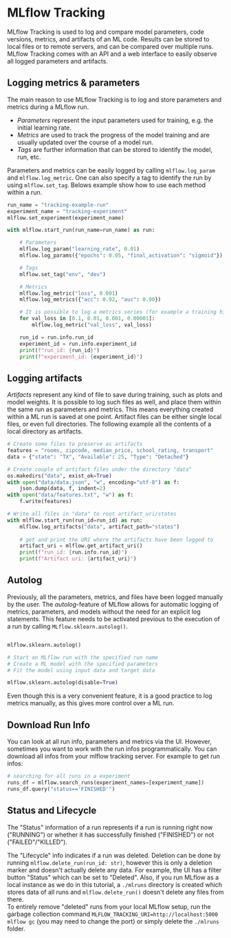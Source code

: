 # MLflow Tracking

MLflow Tracking is used to log and compare model parameters, code versions, metrics, and artifacts of an ML code. Results can be stored to local files or to remote servers, and can be compared over multiple runs. MLflow Tracking comes with an API and a web interface to easily observe all logged parameters and artifacts.


## Logging metrics & parameters

The main reason to use MLflow Tracking is to log and store parameters and metrics during a MLflow run. 

* *Parameters* represent the input parameters used for training, e.g. the initial learning rate. 
* *Metrics* are used to track the progress of the model training and are usually updated over the course of a model run. 
* *Tags* are further information that can be stored to identify the model, run, etc.

Parameters and metrics can be easily logged by calling `mlflow.log_param` and `mlflow.log_metric`. One can also specify a tag to identify the run by using `mlflow.set_tag`. Belows example show how to use each method within a run.

```python
run_name = "tracking-example-run"
experiment_name = "tracking-experiment"
mlflow.set_experiment(experiment_name)

with mlflow.start_run(run_name=run_name) as run:

    # Parameters
    mlflow.log_param("learning_rate", 0.01)
    mlflow.log_params({"epochs": 0.05, "final_activation": "sigmoid"})

    # Tags
    mlflow.set_tag("env", "dev")

    # Metrics
    mlflow.log_metric("loss", 0.001)
    mlflow.log_metrics({"acc": 0.92, "auc": 0.90})

    # It is possible to log a metrics series (for example a training history)
    for val_loss in [0.1, 0.01, 0.001, 0.00001]:
        mlflow.log_metric("val_loss", val_loss)

    run_id = run.info.run_id
    experiment_id = run.info.experiment_id
    print(f"run_id: {run_id}")
    print(f"experiment_id: {experiment_id}")
```


## Logging artifacts

*Artifacts* represent any kind of file to save during training, such as plots and model weights. It is possible to log such files as well, and place them within the same run as parameters and metrics. This means everything created within a ML run is saved at one point. Artifact files can be either single local files, or even full directories. The following example all the contents of a local directory as artifacts.

```python
# Create some files to preserve as artifacts
features = "rooms, zipcode, median_price, school_rating, transport"
data = {"state": "TX", "Available": 25, "Type": "Detached"}

# Create couple of artifact files under the directory "data"
os.makedirs("data", exist_ok=True)
with open("data/data.json", "w", encoding="utf-8") as f:
    json.dump(data, f, indent=2)
with open("data/features.txt", "w") as f:
    f.write(features)

# Write all files in "data" to root artifact_uri/states
with mlflow.start_run(run_id=run_id) as run:
    mlflow.log_artifacts("data", artifact_path="states")
    
    # get and print the URI where the artifacts have been logged to
    artifact_uri = mlflow.get_artifact_uri()
    print(f"run_id: {run.info.run_id}")
    print(f"Artifact uri: {artifact_uri}")
```

## Autolog

Previously, all the parameters, metrics, and files have been logged manually by the user. The *autolog*-feature of MLflow allows for automatic logging of metrics, parameters, and models without the need for an explicit log statements. This feature needs to be activated previous to the execution of a run by calling `MLflow.sklearn.autolog()`.

```python

mlflow.sklearn.autolog()

# Start an MLflow run with the specified run name 
# Create a ML model with the specified parameters 
# Fit the model using input data and target data

mlflow.sklearn.autolog(disable=True)
```

Even though this is a very convenient feature, it is a good practice to log metrics manually, as this gives more control over a ML run.

## Download Run Info 

You can look at all run info, parameters and metrics via the UI. However, sometimes you want to work with the run infos programmatically. You can download all infos from your mlflow tracking server. For example to get run infos: 

```python 
# searching for all runs in a experiment 
runs_df = mlflow.search_runs(experiment_names=[experiment_name])
runs_df.query("status=='FINISHED'")

```

## Status and Lifecycle

The "Status" information of a run represents if a run is running right now ("RUNNING") or whether it has successfully finished ("FINISHED") or not ("FAILED"/"KILLED").

The "Lifecycle" info indicates if a run was deleted. Deletion can be done by running `mlflow.delete_run(run_id: str)`, however this is only a deletion marker and doesn't actually delete any data. For example, the UI has a filter button "Status" which can be set to "Deleted". Also, if you run MLflow as a local instance as we do in this tutorial, a `./mlruns` directory is created which stores data of all runs and `mlflow.delete_run()` doesn't delete any files from there.  
To entirely remove "deleted" runs from your local MLflow setup, run the garbage collection command `MLFLOW_TRACKING_URI=http://localhost:5000 mlflow gc` (you may need to change the port) or simply delete the `./mlruns` folder.

